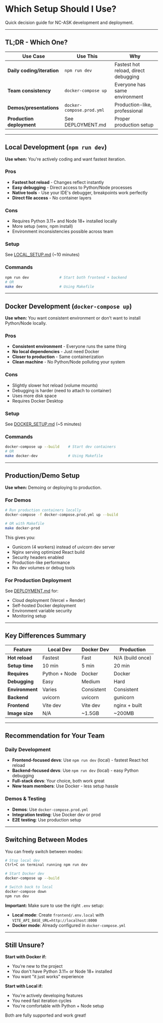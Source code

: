 # Which Setup Should I Use?

Quick decision guide for NC-ASK development and deployment.

---

## TL;DR - Which One?

| Use Case | Use This | Why |
|----------|----------|-----|
| **Daily coding/iteration** | `npm run dev` | Fastest hot reload, direct debugging |
| **Team consistency** | `docker-compose up` | Everyone has same environment |
| **Demos/presentations** | `docker-compose.prod.yml` | Production-like, professional |
| **Production deployment** | See DEPLOYMENT.md | Proper production setup |

---

## Local Development (`npm run dev`)

**Use when:** You're actively coding and want fastest iteration.

### Pros
- **Fastest hot reload** - Changes reflect instantly
- **Easy debugging** - Direct access to Python/Node processes
- **Native tools** - Use your IDE's debugger, breakpoints work perfectly
- **Direct file access** - No container layers

### Cons
- Requires Python 3.11+ and Node 18+ installed locally
- More setup (venv, npm install)
- Environment inconsistencies possible across team

### Setup
See [LOCAL_SETUP.md](LOCAL_SETUP.md) (~10 minutes)

### Commands
```bash
npm run dev              # Start both frontend + backend
# OR
make dev                 # Using Makefile
```

---

## Docker Development (`docker-compose up`)

**Use when:** You want consistent environment or don't want to install Python/Node locally.

### Pros
- **Consistent environment** - Everyone runs the same thing
- **No local dependencies** - Just need Docker
- **Closer to production** - Same containerization
- **Clean machine** - No Python/Node polluting your system

### Cons
- Slightly slower hot reload (volume mounts)
- Debugging is harder (need to attach to container)
- Uses more disk space
- Requires Docker Desktop

### Setup
See [DOCKER_SETUP.md](DOCKER_SETUP.md) (~5 minutes)

### Commands
```bash
docker-compose up --build    # Start dev containers
# OR
make docker-dev              # Using Makefile
```

---

## Production/Demo Setup

**Use when:** Demoing or deploying to production.

### For Demos
```bash
# Run production containers locally
docker-compose -f docker-compose.prod.yml up --build

# OR with Makefile
make docker-prod
```

This gives you:
- Gunicorn (4 workers) instead of uvicorn dev server
- Nginx serving optimized React build
- Security headers enabled
- Production-like performance
- No dev volumes or debug tools

### For Production Deployment
See [DEPLOYMENT.md](DEPLOYMENT.md) for:
- Cloud deployment (Vercel + Render)
- Self-hosted Docker deployment
- Environment variable security
- Monitoring setup

---

## Key Differences Summary

| Feature | Local Dev | Docker Dev | Production |
|---------|-----------|------------|------------|
| **Hot reload** | Fastest | Fast | N/A (build once) |
| **Setup time** | 10 min | 5 min | 20 min |
| **Requires** | Python + Node | Docker | Docker |
| **Debugging** | Easy | Medium | Hard |
| **Environment** | Varies | Consistent | Consistent |
| **Backend** | uvicorn | uvicorn | gunicorn |
| **Frontend** | Vite dev | Vite dev | nginx + built |
| **Image size** | N/A | ~1.5GB | ~200MB |

---

## Recommendation for Your Team

### Daily Development
- **Frontend-focused devs**: Use `npm run dev` (local) - fastest React hot reload
- **Backend-focused devs**: Use `npm run dev` (local) - easy Python debugging
- **Full-stack devs**: Your choice, both work great
- **New team members**: Use Docker - less setup hassle

### Demos & Testing
- **Demos**: Use `docker-compose.prod.yml`
- **Integration testing**: Use Docker dev or prod
- **E2E testing**: Use production setup

---

## Switching Between Modes

You can freely switch between modes:

```bash
# Stop local dev
Ctrl+C on terminal running npm run dev

# Start Docker dev
docker-compose up --build

# Switch back to local
docker-compose down
npm run dev
```

**Important:** Make sure to use the right `.env` setup:
- **Local mode**: Create `frontend/.env.local` with `VITE_API_BASE_URL=http://localhost:8000`
- **Docker mode**: Already configured in `docker-compose.yml`

---

## Still Unsure?

**Start with Docker if:**
- You're new to the project
- You don't have Python 3.11+ or Node 18+ installed
- You want "it just works" experience

**Start with Local if:**
- You're actively developing features
- You need fast iteration cycles
- You're comfortable with Python + Node setup

Both are fully supported and work great!
